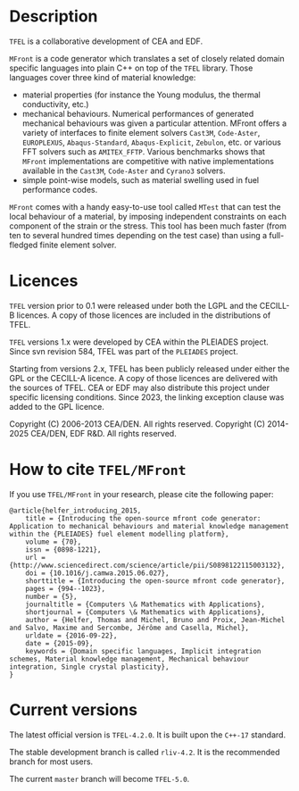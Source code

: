 # Description

`TFEL` is a collaborative development of CEA and EDF.

`MFront` is a code generator which translates a set of closely related
domain specific languages into plain C++ on top of the `TFEL`
library. Those languages cover three kind of material knowledge:

- material properties (for instance the
  Young modulus, the thermal conductivity, etc.)
- mechanical behaviours. Numerical performances of generated
  mechanical behaviours was given a particular attention. MFront
  offers a variety of interfaces to finite element solvers `Cast3M`,
  `Code-Aster`, `EUROPLEXUS`, `Abaqus-Standard`, `Abaqus-Explicit`,
  `Zebulon`, etc. or various FFT solvers such as
  `AMITEX_FFTP`. Various benchmarks shows that `MFront`
  implementations are competitive with native implementations
  available in the `Cast3M`, `Code-Aster` and `Cyrano3` solvers.
- simple point-wise models, such as material swelling
  used in fuel performance codes.

`MFront` comes with a handy easy-to-use tool called `MTest` that can
test the local behaviour of a material, by imposing independent
constraints on each component of the strain or the stress. This tool
has been much faster (from ten to several hundred times depending on
the test case) than using a full-fledged finite element solver.

# Licences

`TFEL` version prior to 0.1 were released under both the LGPL and the
CECILL-B licences. A copy of those licences are included in the
distributions of TFEL.

`TFEL` versions 1.x were developed by CEA within the PLEIADES
project. Since svn revision 584, TFEL was part of the `PLEIADES`
project.

Starting from versions 2.x, TFEL has been publicly released under either
the GPL or the CECILL-A licence. A copy of those licences are delivered
with the sources of TFEL. CEA or EDF may also distribute this project
under specific licensing conditions. Since 2023, the linking exception
clause was added to the GPL licence.

Copyright (C) 2006-2013 CEA/DEN. All rights reserved. 
Copyright (C) 2014-2025 CEA/DEN, EDF R&D. All rights reserved. 

# How to cite `TFEL/MFront`

If you use `TFEL/MFront` in your research, please cite the following
paper:

~~~~~~~~~
@article{helfer_introducing_2015,
	title = {Introducing the open-source mfront code generator: Application to mechanical behaviours and material knowledge management within the {PLEIADES} fuel element modelling platform},
	volume = {70},
	issn = {0898-1221},
	url = {http://www.sciencedirect.com/science/article/pii/S0898122115003132},
	doi = {10.1016/j.camwa.2015.06.027},
	shorttitle = {Introducing the open-source mfront code generator},
	pages = {994--1023},
	number = {5},
	journaltitle = {Computers \& Mathematics with Applications},
	shortjournal = {Computers \& Mathematics with Applications},
	author = {Helfer, Thomas and Michel, Bruno and Proix, Jean-Michel and Salvo, Maxime and Sercombe, Jérôme and Casella, Michel},
	urldate = {2016-09-22},
	date = {2015-09},
	keywords = {Domain specific languages, Implicit integration schemes, Material knowledge management, Mechanical behaviour integration, Single crystal plasticity},
}
~~~~~~~~~

# Current versions

The latest official version is `TFEL-4.2.0`.  It is built upon the
`C++-17` standard.

The stable development branch is called `rliv-4.2`. It is the
recommended branch for most users.

The current `master` branch will become `TFEL-5.0`.
